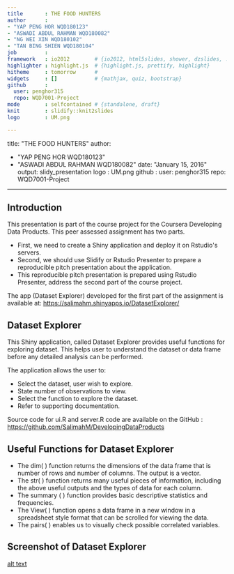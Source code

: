 ```yaml
---
title       : THE FOOD HUNTERS
author      : 
- "YAP PENG HOR WQD180123"
- "ASWADI ABDUL RAHMAN WQD180082"
- "NG WEI XIN WQD180102"
- "TAN BING SHIEN WQD180104"
job         : 
framework   : io2012        # {io2012, html5slides, shower, dzslides, ...}
highlighter : highlight.js  # {highlight.js, prettify, highlight}
hitheme     : tomorrow      # 
widgets     : []            # {mathjax, quiz, bootstrap}
github      :
  user: penghor315
  repo: WQD7001-Project
mode        : selfcontained # {standalone, draft}
knit        : slidify::knit2slides
logo        : UM.png

---
```

title: "THE FOOD HUNTERS"
author: 
- "YAP PENG HOR WQD180123"
- "ASWADI ABDUL RAHMAN WQD180082"
date: "January 15, 2016"
output: slidy_presentation
logo  : UM.png
github      :
  user: penghor315
  repo: WQD7001-Project

---

## Introduction

This presentation is part of the course project for the Coursera Developing Data Products. This peer assessed assignment has two parts. 

- First, we need to create a Shiny application and deploy it on Rstudio's servers. 
- Second, we should use Slidify or Rstudio Presenter to prepare a reproducible pitch presentation about the application.
- This reproducible pitch presentation is prepared using Rstudio Presenter, address the second part of the course project.

The app (Dataset Explorer) developed for the first part of the assignment is available at: https://salimahm.shinyapps.io/DatasetExplorer/



## Dataset Explorer

This Shiny application, called Dataset Explorer provides useful functions for exploring dataset. This helps user to understand the dataset or data frame before any detailed analysis can be performed.

The application allows the user to:

- Select the dataset, user wish to explore.
-	State number of observations to view.
-	Select the function to explore the dataset.
-	Refer to supporting documentation.

Source code for ui.R and server.R code are available on the GitHub : https://github.com/SalimahM/DevelopingDataProducts



## Useful Functions for Dataset Explorer
-	The dim( ) function returns the dimensions of the data frame that is number of rows and number of columns. The output is a vector.
-	The str( ) function returns many useful pieces of information, including the above useful outputs and the types of data for each column.
-	The summary ( ) function provides basic descriptive statistics and frequencies.
-	The View( ) function opens a data frame in a new window in a spreadsheet style format that can be scrolled for viewing the data. 
-	The pairs( ) enables us to visually check possible correlated variables.

## Screenshot of Dataset Explorer

[alt text]("UM.png")






